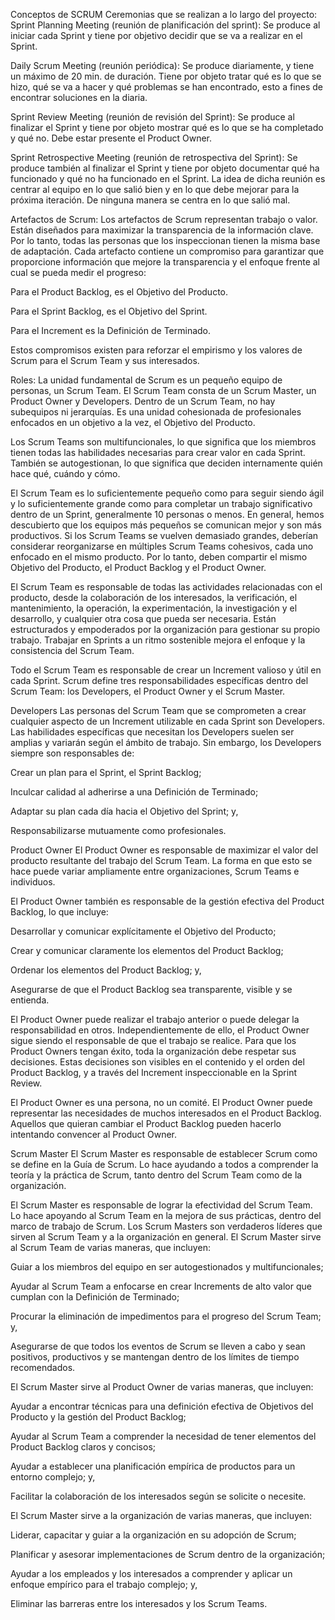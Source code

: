 Conceptos de SCRUM
Ceremonias que se realizan a lo largo del proyecto:
Sprint Planning Meeting (reunión de planificación del sprint): Se produce al iniciar cada Sprint y tiene por objetivo decidir que se va a realizar en el Sprint.

Daily Scrum Meeting (reunión periódica): Se produce diariamente, y tiene un máximo de 20 min. de duración. Tiene por objeto tratar qué es lo que se hizo, qué se va a hacer y qué problemas se han encontrado, esto a fines de encontrar soluciones en la diaria.

Sprint Review Meeting (reunión de revisión del Sprint): Se produce al finalizar el Sprint y tiene por objeto mostrar qué es lo que se ha completado y qué no. Debe estar presente el Product Owner.

Sprint Retrospective Meeting (reunión de retrospectiva del Sprint): Se produce también al finalizar el Sprint y tiene por objeto documentar qué ha funcionado y qué no ha funcionado en el Sprint. La idea de dicha reunión es centrar al equipo en lo que salió bien y en lo que debe mejorar para la próxima iteración. De ninguna manera se centra en lo que salió mal.

Artefactos de Scrum:
Los artefactos de Scrum representan trabajo o valor. Están diseñados para maximizar la transparencia de la información clave. Por lo tanto, todas las personas que los inspeccionan tienen la misma base de adaptación. Cada artefacto contiene un compromiso para garantizar que proporcione información que mejore la transparencia y el enfoque frente al cual se pueda medir el progreso:

Para el Product Backlog, es el Objetivo del Producto.

Para el Sprint Backlog, es el Objetivo del Sprint.

Para el Increment es la Definición de Terminado.

Estos compromisos existen para reforzar el empirismo y los valores de Scrum para el Scrum Team y sus interesados.

Roles:
La unidad fundamental de Scrum es un pequeño equipo de personas, un Scrum Team. El Scrum Team consta de un Scrum Master, un Product Owner y Developers. Dentro de un Scrum Team, no hay subequipos ni jerarquías. Es una unidad cohesionada de profesionales enfocados en un objetivo a la vez, el Objetivo del Producto.

Los Scrum Teams son multifuncionales, lo que significa que los miembros tienen todas las habilidades necesarias para crear valor en cada Sprint. También se autogestionan, lo que significa que deciden internamente quién hace qué, cuándo y cómo.

El Scrum Team es lo suficientemente pequeño como para seguir siendo ágil y lo suficientemente grande como para completar un trabajo significativo dentro de un Sprint, generalmente 10 personas o menos. En general, hemos descubierto que los equipos más pequeños se comunican mejor y son más productivos. Si los Scrum Teams se vuelven demasiado grandes, deberían considerar reorganizarse en múltiples Scrum Teams cohesivos, cada uno enfocado en el mismo producto. Por lo tanto, deben compartir el mismo Objetivo del Producto, el Product Backlog y el Product Owner.

El Scrum Team es responsable de todas las actividades relacionadas con el producto, desde la colaboración de los interesados, la verificación, el mantenimiento, la operación, la experimentación, la investigación y el desarrollo, y cualquier otra cosa que pueda ser necesaria. Están estructurados y empoderados por la organización para gestionar su propio trabajo. Trabajar en Sprints a un ritmo sostenible mejora el enfoque y la consistencia del Scrum Team.

Todo el Scrum Team es responsable de crear un Increment valioso y útil en cada Sprint. Scrum define tres responsabilidades específicas dentro del Scrum Team: los Developers, el Product Owner y el Scrum Master.

Developers
Las personas del Scrum Team que se comprometen a crear cualquier aspecto de un Increment utilizable en cada Sprint son Developers. Las habilidades específicas que necesitan los Developers suelen ser amplias y variarán según el ámbito de trabajo. Sin embargo, los Developers siempre son responsables de:

Crear un plan para el Sprint, el Sprint Backlog;

Inculcar calidad al adherirse a una Definición de Terminado;

Adaptar su plan cada día hacia el Objetivo del Sprint; y,

Responsabilizarse mutuamente como profesionales.

Product Owner
El Product Owner es responsable de maximizar el valor del producto resultante del trabajo del Scrum Team. La forma en que esto se hace puede variar ampliamente entre organizaciones, Scrum Teams e individuos.

El Product Owner también es responsable de la gestión efectiva del Product Backlog, lo que incluye:

Desarrollar y comunicar explícitamente el Objetivo del Producto;

Crear y comunicar claramente los elementos del Product Backlog;

Ordenar los elementos del Product Backlog; y,

Asegurarse de que el Product Backlog sea transparente, visible y se entienda.

El Product Owner puede realizar el trabajo anterior o puede delegar la responsabilidad en otros. Independientemente de ello, el Product Owner sigue siendo el responsable de que el trabajo se realice. Para que los Product Owners tengan éxito, toda la organización debe respetar sus decisiones. Estas decisiones son visibles en el contenido y el orden del Product Backlog, y a través del Increment inspeccionable en la Sprint Review.

El Product Owner es una persona, no un comité. El Product Owner puede representar las necesidades de muchos interesados en el Product Backlog. Aquellos que quieran cambiar el Product Backlog pueden hacerlo intentando convencer al Product Owner.

Scrum Master
El Scrum Master es responsable de establecer Scrum como se define en la Guía de Scrum. Lo hace ayudando a todos a comprender la teoría y la práctica de Scrum, tanto dentro del Scrum Team como de la organización.

El Scrum Master es responsable de lograr la efectividad del Scrum Team. Lo hace apoyando al Scrum Team en la mejora de sus prácticas, dentro del marco de trabajo de Scrum. Los Scrum Masters son verdaderos líderes que sirven al Scrum Team y a la organización en general. El Scrum Master sirve al Scrum Team de varias maneras, que incluyen:

Guiar a los miembros del equipo en ser autogestionados y multifuncionales;

Ayudar al Scrum Team a enfocarse en crear Increments de alto valor que cumplan con la Definición de Terminado;

Procurar la eliminación de impedimentos para el progreso del Scrum Team; y,

Asegurarse de que todos los eventos de Scrum se lleven a cabo y sean positivos, productivos y se mantengan dentro de los límites de tiempo recomendados.

El Scrum Master sirve al Product Owner de varias maneras, que incluyen:

Ayudar a encontrar técnicas para una definición efectiva de Objetivos del Producto y la gestión del Product Backlog;

Ayudar al Scrum Team a comprender la necesidad de tener elementos del Product Backlog claros y concisos;

Ayudar a establecer una planificación empírica de productos para un entorno complejo; y,

Facilitar la colaboración de los interesados según se solicite o necesite.

El Scrum Master sirve a la organización de varias maneras, que incluyen:

Liderar, capacitar y guiar a la organización en su adopción de Scrum;

Planificar y asesorar implementaciones de Scrum dentro de la organización;

Ayudar a los empleados y los interesados a comprender y aplicar un enfoque empírico para el trabajo complejo; y,

Eliminar las barreras entre los interesados y los Scrum Teams.
